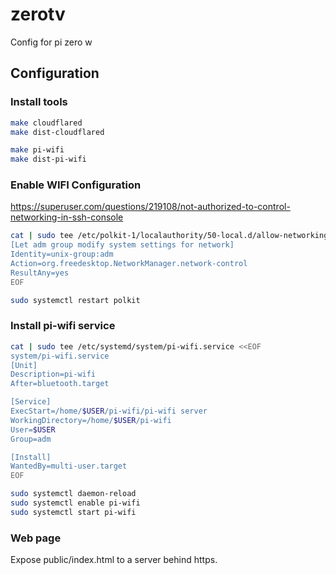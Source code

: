 # zerotv

Config for pi zero w

## Configuration

### Install tools

```bash
make cloudflared
make dist-cloudflared

make pi-wifi
make dist-pi-wifi
```

### Enable WIFI Configuration
https://superuser.com/questions/219108/not-authorized-to-control-networking-in-ssh-console

```bash
cat | sudo tee /etc/polkit-1/localauthority/50-local.d/allow-networking.pkla <<EOF
[Let adm group modify system settings for network]
Identity=unix-group:adm
Action=org.freedesktop.NetworkManager.network-control
ResultAny=yes
EOF

sudo systemctl restart polkit
```

### Install pi-wifi service

```bash
cat | sudo tee /etc/systemd/system/pi-wifi.service <<EOF
system/pi-wifi.service
[Unit]
Description=pi-wifi
After=bluetooth.target

[Service]
ExecStart=/home/$USER/pi-wifi/pi-wifi server
WorkingDirectory=/home/$USER/pi-wifi
User=$USER
Group=adm

[Install]
WantedBy=multi-user.target
EOF

sudo systemctl daemon-reload
sudo systemctl enable pi-wifi
sudo systemctl start pi-wifi
```

### Web page
Expose public/index.html to a server behind https.
